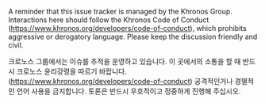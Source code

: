 A reminder that this issue tracker is managed by the Khronos Group. Interactions here should follow the Khronos Code of Conduct (https://www.khronos.org/developers/code-of-conduct), which prohibits aggressive or derogatory language. Please keep the discussion friendly and civil.

크로노스 그룹에서는 이슈를 추적을 운영하고 있습니다. 이 곳에서의 소통을 할 때 반드시 크로노스 윤리강령을 따르기 바랍니다. (https://www.khronos.org/developers/code-of-conduct)
공격적인거나 경멸적인 언어 사용을 금지합니다. 토론은 반드시 우호적이고 정중하게 진행해 주십시오. 
